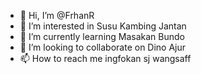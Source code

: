 - 👋 Hi, I’m @FrhanR
- 👀 I’m interested in Susu Kambing Jantan
- 🌱 I’m currently learning Masakan Bundo
- 💞️ I’m looking to collaborate on Dino Ajur
- 📫 How to reach me ingfokan sj wangsaff

<!---
FrhanR/FrhanR is a ✨ special ✨ repository because its `README.md` (this file) appears on your GitHub profile.
You can click the Preview link to take a look at your changes.
--->
